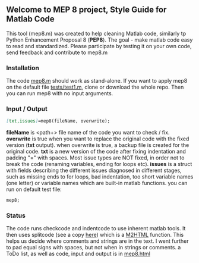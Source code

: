 ## Welcome to MEP 8 project, Style Guide for Matlab Code
This tool (mep8.m) was created to help cleaning Matlab code, similarly tp Python Enhancement Proposal 8 (**PEP8**).
 The goal - make matlab code easy to read and standardized. Please participate by testing it on your own code, send feedback and contribute to mep8.m

### Installation
The code [mep8.m](https://github.com/yuval-harpaz/mep8/blob/master/mep8.m) should work as stand-alone. If you want to apply mep8 on the default file [tests/test1.m](https://github.com/yuval-harpaz/mep8/blob/master/tests/test1.m), clone or download the whole repo. Then you can run mep8 with no input arguments.

### Input / Output
```markdown
[txt,issues]=mep8(fileName, overwrite);
```
**fileName** is <path+> file name of the code you want to check / fix.
**overwrite** is true when you want to replace the original code with the fixed version (**txt** output). when overwrite is true, a backup file is created for the original code.
**txt** is a new version of the code after fixing indentation and padding "=" with spaces. Most issue types are NOT fixed, in order not to break the code (renaming variables, ending for loops etc).
**issues** is a struct with fields describing the different issues diagnosed in different stages, such as missing ends to for loops, bad indentation, too short variable names (one letter) or variable names which are built-in matlab functions.
you can run on default test file:
```markdown
mep8;
```
### Status
The code runs checkcode and indentcode to use inherent matlab tools. It then uses splitcode (see a copy [here](https://github.com/pdollar/toolbox/blob/master/external/m2html/private/splitcode.m)) which is a [M2HTML](https://www.artefact.tk/software/matlab/m2html/) function. This helps us decide where comments and strings are in the text. I went further to pad equal signs with spaces, but not when in strings or comments. a ToDo list, as well as code, input and output is in [mep8.html](https://yuval-harpaz.github.io/mep8/html/mep8.html)


